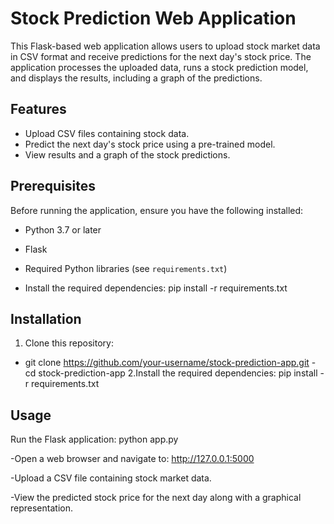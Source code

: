 # Stock Prediction Web Application

This Flask-based web application allows users to upload stock market data in CSV format and receive predictions for the next day's stock price. The application processes the uploaded data, runs a stock prediction model, and displays the results, including a graph of the predictions.

## Features
- Upload CSV files containing stock data.
- Predict the next day's stock price using a pre-trained model.
- View results and a graph of the stock predictions.

## Prerequisites
Before running the application, ensure you have the following installed:
- Python 3.7 or later
- Flask
- Required Python libraries (see `requirements.txt`)

- Install the required dependencies:
pip install -r requirements.txt

## Installation
1. Clone this repository:
- git clone https://github.com/your-username/stock-prediction-app.git
-cd stock-prediction-app
2.Install the required dependencies:
pip install -r requirements.txt

## Usage
Run the Flask application:
python app.py

-Open a web browser and navigate to:
http://127.0.0.1:5000

-Upload a CSV file containing stock market data.

-View the predicted stock price for the next day along with a graphical representation.


